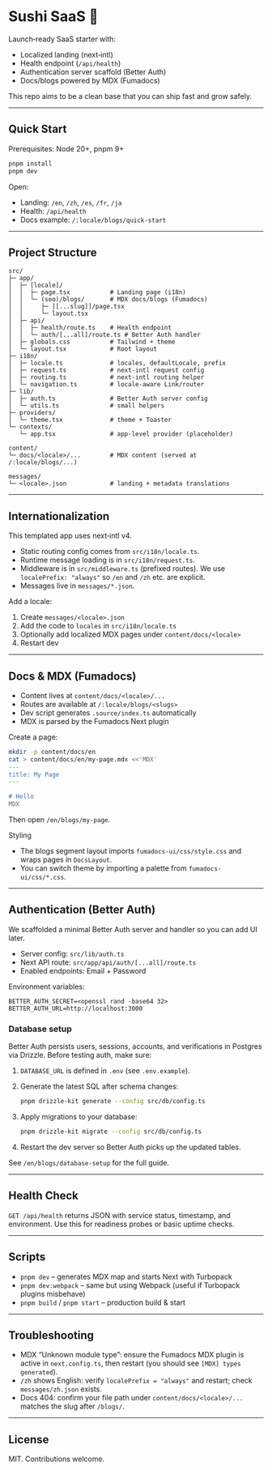 # Sushi SaaS 🍣

Launch‑ready SaaS starter with:

- Localized landing (next‑intl)
- Health endpoint (`/api/health`)
- Authentication server scaffold (Better Auth)
- Docs/blogs powered by MDX (Fumadocs)

This repo aims to be a clean base that you can ship fast and grow safely.

---

## Quick Start

Prerequisites: Node 20+, pnpm 9+

```bash
pnpm install
pnpm dev
```

Open:

- Landing: `/en`, `/zh`, `/es`, `/fr`, `/ja`
- Health: `/api/health`
- Docs example: `/:locale/blogs/quick-start`

---

## Project Structure

```
src/
├─ app/
│  ├─ [locale]/
│  │  ├─ page.tsx           # Landing page (i18n)
│  │  └─ (seo)/blogs/       # MDX docs/blogs (Fumadocs)
│  │     ├─ [[...slug]]/page.tsx
│  │     └─ layout.tsx
│  ├─ api/
│  │  ├─ health/route.ts    # Health endpoint
│  │  └─ auth/[...all]/route.ts # Better Auth handler
│  ├─ globals.css           # Tailwind + theme
│  └─ layout.tsx            # Root layout
├─ i18n/
│  ├─ locale.ts             # locales, defaultLocale, prefix
│  ├─ request.ts            # next-intl request config
│  ├─ routing.ts            # next-intl routing helper
│  └─ navigation.ts         # locale-aware Link/router
├─ lib/
│  ├─ auth.ts               # Better Auth server config
│  └─ utils.ts              # small helpers
├─ providers/
│  └─ theme.tsx             # theme + Toaster
└─ contexts/
   └─ app.tsx               # app-level provider (placeholder)

content/
└─ docs/<locale>/...        # MDX content (served at /:locale/blogs/...)

messages/
└─ <locale>.json            # landing + metadata translations
```

---

## Internationalization

This templated app uses next‑intl v4.

- Static routing config comes from `src/i18n/locale.ts`.
- Runtime message loading is in `src/i18n/request.ts`.
- Middleware is in `src/middleware.ts` (prefixed routes). We use `localePrefix: "always"` so `/en` and `/zh` etc. are explicit.
- Messages live in `messages/*.json`.

Add a locale:

1) Create `messages/<locale>.json`
2) Add the code to `locales` in `src/i18n/locale.ts`
3) Optionally add localized MDX pages under `content/docs/<locale>`
4) Restart dev

---

## Docs & MDX (Fumadocs)

- Content lives at `content/docs/<locale>/...`
- Routes are available at `/:locale/blogs/<slugs>`
- Dev script generates `.source/index.ts` automatically
- MDX is parsed by the Fumadocs Next plugin

Create a page:

```bash
mkdir -p content/docs/en
cat > content/docs/en/my-page.mdx <<'MDX'
---
title: My Page
---

# Hello
MDX
```

Then open `/en/blogs/my-page`.

Styling

- The blogs segment layout imports `fumadocs-ui/css/style.css` and wraps pages in `DocsLayout`.
- You can switch theme by importing a palette from `fumadocs-ui/css/*.css`.

---

## Authentication (Better Auth)

We scaffolded a minimal Better Auth server and handler so you can add UI later.

- Server config: `src/lib/auth.ts`
- Next API route: `src/app/api/auth/[...all]/route.ts`
- Enabled endpoints: Email + Password

Environment variables:

```env
BETTER_AUTH_SECRET=<openssl rand -base64 32>
BETTER_AUTH_URL=http://localhost:3000
```

### Database setup

Better Auth persists users, sessions, accounts, and verifications in Postgres via
Drizzle. Before testing auth, make sure:

1. `DATABASE_URL` is defined in `.env` (see `.env.example`).
2. Generate the latest SQL after schema changes:

   ```bash
   pnpm drizzle-kit generate --config src/db/config.ts
   ```

3. Apply migrations to your database:

   ```bash
   pnpm drizzle-kit migrate --config src/db/config.ts
   ```

4. Restart the dev server so Better Auth picks up the updated tables.

See `/en/blogs/database-setup` for the full guide.

---

## Health Check

`GET /api/health` returns JSON with service status, timestamp, and environment. Use this for readiness probes or basic uptime checks.

---

## Scripts

- `pnpm dev` – generates MDX map and starts Next with Turbopack
- `pnpm dev:webpack` – same but using Webpack (useful if Turbopack plugins misbehave)
- `pnpm build` / `pnpm start` – production build & start

---

## Troubleshooting

- MDX “Unknown module type”: ensure the Fumadocs MDX plugin is active in `next.config.ts`, then restart (you should see `[MDX] types generated`).
- `/zh` shows English: verify `localePrefix = "always"` and restart; check `messages/zh.json` exists.
- Docs 404: confirm your file path under `content/docs/<locale>/...` matches the slug after `/blogs/`.

---

## License

MIT. Contributions welcome.
